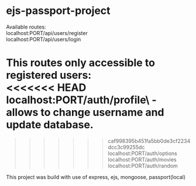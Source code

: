# ejs-passport-project

Available routes:\
localhost:PORT/api/users/register\
localhost:PORT/api/users/login

This routes only accessible to registered users:\
<<<<<<< HEAD
localhost:PORT/auth/profile\ - allows to change username and update database.
=======
>>>>>>> caf998395b451fa5bb0de3cf2234dcc3c99255dc
localhost:PORT/auth/options\
localhost:PORT/auth/movies\
localhost:PORT/auth/random

This project was build with use of express, ejs, mongoose, passport(local)
